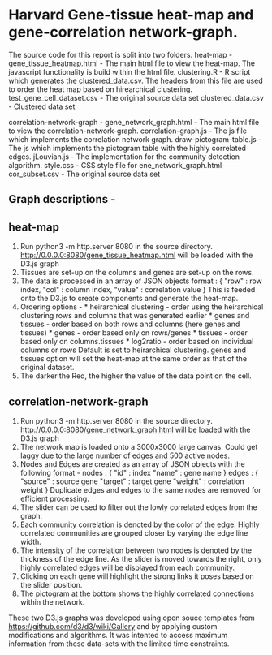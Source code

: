 # Harvard Gene-tissue heat-map and gene-correlation network-graph.

The source code for this report is split into two folders.
heat-map - 
        gene_tissue_heatmap.html -  The main html file to view the heat-map. 
                                    The javascript functionality is build within the html file.
        clustering.R -  R script which generates the clustered_data.csv. The headers from this file are used
                        to order the heat map based on hirearchical clustering.
        test_gene_cell_dataset.csv -    The original source data set
        clustered_data.csv -    Clustered data set

correlation-network-graph -
        gene_network_graph.html -   The main html file to view the correlation-network-graph.
        correlation-graph.js -  The js file which implements the correlation network graph.
        draw-pictogram-table.js - The js which implements the pictogram table with the highly correlated edges.
        jLouvian.js -   The implementation for the community detection algorithm.
        style.css - CSS style file for ene_network_graph.html
        cor_subset.csv - The original source data set

## Graph descriptions -

## heat-map

1.  Run python3 -m http.server 8080 in the source directory. 
    http://0.0.0.0:8080/gene_tissue_heatmap.html will be loaded with the D3.js graph
2.  Tissues are set-up on the columns and genes are set-up on the rows.
3.  The data is processed in an array of JSON objects format :
        {
            "row" : row index,
            "col" : column index,
            "value" : correlation value
        }
    This is feeded onto the D3.js to create components and generate the heat-map.
4. Ordering options -
                * heirarchical clustering - order using the heirarchical clustering rows and columns that was generated earlier
                * genes and tissues - order based on both rows and columns (here genes and tissues)
                * genes - order based only on rows/genes
                * tissues - order based only on columns.tissues
                * log2ratio - order based on individual columns or rows
    Default is set to heirarchical clustering.
    genes and tissues option will set the heat-map at the same order as that of the original dataset.
5.  The darker the Red, the higher the value of the data point on the cell.

## correlation-network-graph

1.  Run python3 -m http.server 8080 in the source directory. 
    http://0.0.0.0:8080/gene_network_graph.html will be loaded with the D3.js graph
2.  The network map is loaded onto a 3000x3000 large canvas. Could get laggy due to the large number of edges and 500 active nodes.
3.  Nodes and Edges are created as an array of JSON objects with the following format - 
    nodes : {
        "id" : index
        "name" : gene name
    }
    edges : {
        "source" : source gene
        "target" : target gene
        "weight" : correlation weight
    }
    Duplicate edges and edges to the same nodes are removed for efficient processing.
4.  The slider can be used to filter out the lowly correlated edges from the graph.
5.  Each community correlation is denoted by the color of the edge. Highly correlated communities are grouped closer by varying 
    the edge line width.
6.  The intensity of the correlation between two nodes is denoted by the thickness of the edge line. As the slider is moved
    towards the right, only highly correlated edges will be displayed from each community.
7.  Clicking on each gene will highlight the strong links it poses based on the slider position.
8.  The pictogram at the bottom shows the highly correlated connections within the network.

These two D3.js graphs was developed using open souce templates from https://github.com/d3/d3/wiki/Gallery and by applying custom modifications and algorithms. It was intented to access maximum information from these data-sets with the limited time constraints.
